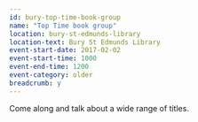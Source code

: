 ```yaml
---
id: bury-top-time-book-group
name: "Top Time book group"
location: bury-st-edmunds-library
location-text: Bury St Edmunds Library
event-start-date: 2017-02-02
event-start-time: 1000
event-end-time: 1200
event-category: older
breadcrumb: y
---
```


Come along and talk about a wide range of titles.
